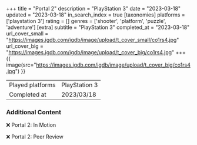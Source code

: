 +++
title = "Portal 2"
description = "PlayStation 3"
date = "2023-03-18"
updated = "2023-03-18"
in_search_index = true
[taxonomies]
platforms = ['playstation 3']
rating = []
genres = ['shooter', 'platform', 'puzzle', 'adventure']
[extra]
subtitle = "PlayStation 3"
completed_at = "2023-03-18"
url_cover_small = "https://images.igdb.com/igdb/image/upload/t_cover_small/co1rs4.jpg"
url_cover_big = "https://images.igdb.com/igdb/image/upload/t_cover_big/co1rs4.jpg"
+++
{{ image(src="https://images.igdb.com/igdb/image/upload/t_cover_big/co1rs4.jpg") }}

|              |            |
| ------------ | ---------- |
| Played platforms    | PlayStation 3 |
| Completed at | 2023/03/18 |



### Additional Content


❌ Portal 2: In Motion

❌ Portal 2: Peer Review
